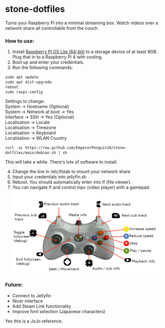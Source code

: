 # stone-dotfiles
Turns your Raspberry Pi into a minimal streaming box. Watch videos over a network share all controllable from the couch.

### How to use:
1. Install [Raspberry Pi OS Lite (64-bit)](https://www.raspberrypi.com/software/) to a storage device of at least 8GB. Plug that in to a Raspberry Pi 4 with cooling.
2. Boot up and enter your credentials.
3. Run the following commands:
```
sudo apt update
sudo apt dist-upgrade
reboot
sudo raspi-config
```
Settings to change:  
System -> Hostname (Optional)  
System -> Network at boot -> Yes  
Interface -> SSH -> Yes (Optional)  
Localisation -> Locale  
Localisation -> Timezone  
Localisation -> Keyboard  
Localisation -> WLAN Country
```
curl -sL https://raw.github.com/EmperorPenguin18/stone-dotfiles/main/debian.sh | sh
```
This will take a while. There's lots of software to install.

4. Change the line in /etc/fstab to mount your network share
5. Input your credentials into jellyfin.sh
6. Reboot. You should automatically enter into lf (file viewer).
7. You can navigate lf and control mpv (video player) with a gamepad.
![alt text](https://raw.githubusercontent.com/EmperorPenguin18/stone-dotfiles/main/diagram.png)

### Future:
- Connect to Jellyfin
- Nicer interface
- Add Steam Link functionality
- Improve font selection (Japanese characters)

Yes this is a JoJo reference.
